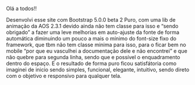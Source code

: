 
Olá a todos!!

Desenvolvi esse site com Bootstrap 5.0.0 beta 2 Puro, com uma lib de animação da AOS 2.3.1 devido ainda não tem classe para isso e “sendo obrigado” a fazer uma leve melhorias em auto-ajuste da fonte de forma automática diminuindo um pouco a mais o mínimo do font-size fixo do framework, que tbm não tem classe minima para isso, para o ficar bem no mobile “por que eu vasculhei a documentação dele e não encontrei” e que não quebre para segunda linha, sendo que e possível o enquadramento dentro do espaço. E o resultado de forma puro ficou satisfátoria como imaginei de inicio sendo simples, funcional, elegante, intuitivo, sendo direto com o objetivo e responsivo para qualquer tela. 
